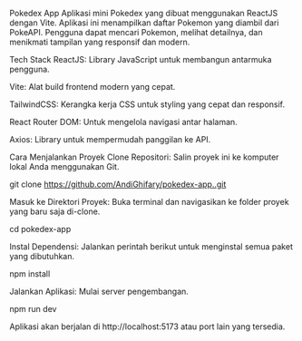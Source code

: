 Pokedex App
Aplikasi mini Pokedex yang dibuat menggunakan ReactJS dengan Vite. Aplikasi ini menampilkan daftar Pokemon yang diambil dari PokeAPI. Pengguna dapat mencari Pokemon, melihat detailnya, dan menikmati tampilan yang responsif dan modern.

Tech Stack
ReactJS: Library JavaScript untuk membangun antarmuka pengguna.

Vite: Alat build frontend modern yang cepat.

TailwindCSS: Kerangka kerja CSS untuk styling yang cepat dan responsif.

React Router DOM: Untuk mengelola navigasi antar halaman.

Axios: Library untuk mempermudah panggilan ke API.

Cara Menjalankan Proyek
Clone Repositori:
Salin proyek ini ke komputer lokal Anda menggunakan Git.

git clone https://github.com/AndiGhifary/pokedex-app..git

Masuk ke Direktori Proyek:
Buka terminal dan navigasikan ke folder proyek yang baru saja di-clone.

cd pokedex-app

Instal Dependensi:
Jalankan perintah berikut untuk menginstal semua paket yang dibutuhkan.

npm install

Jalankan Aplikasi:
Mulai server pengembangan.

npm run dev

Aplikasi akan berjalan di http://localhost:5173 atau port lain yang tersedia.
